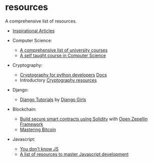 # resources
A comprehensive list of resources.

- [Inspirational Articles](./inspirational-articles)


- Computer Science:
	- [A comprehensive list of university courses](https://github.com/belavadi/awesome-courses)
	- [A self taught course in Computer Science](https://github.com/belavadi/computer-science)

- Cryptography:
	- [Cryptography for python developers](https://github.com/belavadi/cryptography)
		[Docs](https://cryptography.io/en/latest/)
	- Introductory [Cryptography resources](https://github.com/prahaladbelavadi/cryptography-resources)

- Django:
	- [Django Tutorials](https://tutorial.djangogirls.org/) by [Django Girls](https://djangogirls.org/)

- Blockchain:
	- [Build secure smart contracts using Solidity](https://github.com/belavadi/zeppelin-solidity) with [Open Zepellin Framework](https://openzeppelin.org/)
	- [Mastering Bitcoin](https://github.com/belavadi/bitcoinbook)

- Javascript:
	- [You don't know JS](https://github.com/belavadi/You-Dont-Know-JS)
	- [A list of resources to master Javascript development](https://github.com/belavadi/javascript-path)
